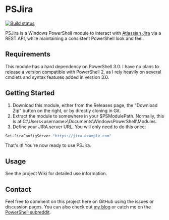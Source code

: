 # PSJira

[![Build status](https://ci.appveyor.com/api/projects/status/rog7nhvpfu58xrxu?svg=true)](https://ci.appveyor.com/project/JoshuaT/psjira)

PSJira is a Windows PowerShell module to interact with [Atlassian Jira](https://www.atlassian.com/software/jira) via a REST API, while maintaining a consistent PowerShell look and feel.

## Requirements

This module has a hard dependency on PowerShell 3.0.  I have no plans to release a version compatible with PowerShell 2, as I rely heavily on several cmdlets and syntax features added in version 3.0.

## Getting Started

1. Download this module, either from the Releases page, the "Download Zip" button on the right, or by directly cloning in Git.
2. Extract the module to somewhere in your $PSModulePath.  Normally, this is at C:\Users\<username>\Documents\WindowsPowerShell\Modules.
3. Define your JIRA server URL.  You will only need to do this once:
```powershell
Set-JiraConfigServer "https://jira.example.com"
```

That's it!  You're now ready to use PSJira.

## Usage

See the project Wiki for detailed use information.

## Contact

Feel free to comment on this project here on GitHub using the issues or discussion pages.  You can also check out [my blog](http://replicajunction.github.io/) or catch me on the [PowerShell subreddit](https://www.reddit.com/r/powershell).